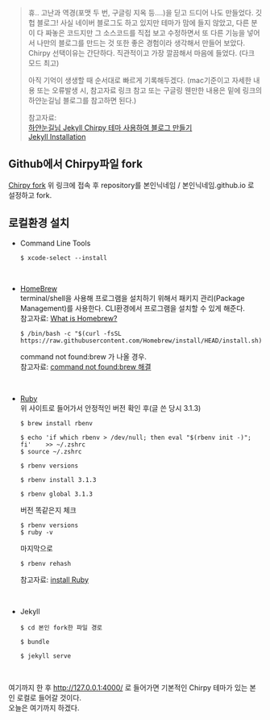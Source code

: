 ﻿> 휴.. 고난과 역경(포맷 두 번, 구글링 지옥 등....)을 딛고 드디어 나도 만들었다. 깃헙 블로그! 사실 네이버 블로그도 하고 있지만 테마가 맘에 들지 않았고, 다른 분이 다 짜놓은 코드지만 그 소스코드를 직접 보고 수정하면서 또 다른 기능을 넣어서 나만의 블로그를 만드는 것 또한 좋은 경험이라 생각해서 만들어 보았다. Chirpy 선택이유는 간단하다. 직관적이고 가장 깔끔해서 마음에 들었다. (다크 모드 최고) 
> 
> 아직 기억이 생생할 때 순서대로 빠르게 기록해두겠다.
> (mac기준이고 자세한 내용 또는 오류발생 시, 참고자료 링크 참고 또는 구글링 웬만한 내용은 밑에 링크의 하얀눈길님 블로그를 참고하면 된다.)
> 
> 참고자료:  
> [하얀눈길님 Jekyll Chirpy 테마 사용하여 블로그 만들기](https://www.irgroup.org/posts/jekyll-chirpy/)  
>[Jekyll Installation](https://jekyllrb.com/docs/installation/)

## Github에서 Chirpy파일 fork
[Chirpy fork](https://github.com/cotes2020/jekyll-theme-chirpy/fork)
위 링크에 접속 후 repository를 본인닉네임 / 본인닉네임.github.io
로 설정하고 fork.



## 로컬환경 설치

- Command Line Tools
	```
	$ xcode-select --install
	```
<br>

- [HomeBrew](https://brew.sh/index_ko)  
terminal/shell을 사용해 프로그램을 설치하기 위해서 패키지 관리(Package Management)를 사용한다. CLI환경에서 프로그램을 설치할 수 있게 해준다.  
참고자료: [What is Homebrew?](https://melonicedlatte.com/2022/06/27/230000.html)

    ```
    $ /bin/bash -c "$(curl -fsSL https://raw.githubusercontent.com/Homebrew/install/HEAD/install.sh)"
  ```
	
	 command not found:brew 가 나올 경우.  
	참고자료: [command not found:brew 해결](https://kangyb.tistory.com/24)  
<br>

- [Ruby](https://www.ruby-lang.org/en/downloads/)  
	위 사이트로 들어가서 안정적인 버전 확인 후(글 쓴 당시 3.1.3)
	```
	$ brew install rbenv
	```
	```
	$ echo 'if which rbenv > /dev/null; then eval "$(rbenv init -)"; fi' 	>> ~/.zshrc
	$ source ~/.zshrc
	```

	```
	$ rbenv versions
	```
	
	```
	$ rbenv install 3.1.3
	```
	```
	$ rbenv global 3.1.3
	```

	버전 똑같은지 체크
	```
	$ rbenv versions
	$ ruby -v
	```
	마지막으로
	```
	$ rbenv rehash
	```

	참고자료: [install Ruby](https://lamarr.dev/jekyll/2020/03/03/01.html)

<br>

- Jekyll
	```
	$ cd 본인 fork한 파일 경로
	```
	```
	$ bundle
	```
	```
	$ jekyll serve
	```

<br>

여기까지 한 후 http://127.0.0.1:4000/ 로 들어가면 기본적인 Chirpy 테마가 있는 본인 로컬로 들어갈 것이다.  
오늘은 여기까지 하겠다.
